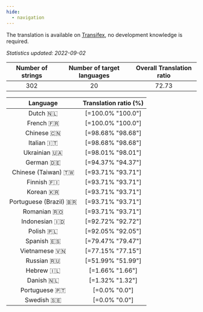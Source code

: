 ```yaml
---
hide:
  - navigation
---
```


<!--
DO NOT EDIT THIS FILE DIRECTLY.
It is generated automatically by transifex_stats.py in the scripts folder.
-->

The translation is available on [Transifex](https://www.transifex.com/quickosm/gui/), no development
knowledge is required.

*Statistics updated: 2022-09-02*

| Number of strings | Number of target languages | Overall Translation ratio |
|:-:|:-:|:-:|
302|20|72.73

| Language | Translation ratio (%) |
|:-:|:-:|
Dutch 🇳🇱|[=100.0% "100.0"]|
French 🇫🇷|[=100.0% "100.0"]|
Chinese 🇨🇳|[=98.68% "98.68"]|
Italian 🇮🇹|[=98.68% "98.68"]|
Ukrainian 🇺🇦|[=98.01% "98.01"]|
German 🇩🇪|[=94.37% "94.37"]|
Chinese (Taiwan) 🇹🇼|[=93.71% "93.71"]|
Finnish 🇫🇮|[=93.71% "93.71"]|
Korean 🇰🇷|[=93.71% "93.71"]|
Portuguese (Brazil) 🇧🇷|[=93.71% "93.71"]|
Romanian 🇷🇴|[=93.71% "93.71"]|
Indonesian 🇮🇩|[=92.72% "92.72"]|
Polish 🇵🇱|[=92.05% "92.05"]|
Spanish 🇪🇸|[=79.47% "79.47"]|
Vietnamese 🇻🇳|[=77.15% "77.15"]|
Russian 🇷🇺|[=51.99% "51.99"]|
Hebrew 🇮🇱|[=1.66% "1.66"]|
Danish 🇳🇱|[=1.32% "1.32"]|
Portuguese 🇵🇹|[=0.0% "0.0"]|
Swedish 🇸🇪|[=0.0% "0.0"]|

